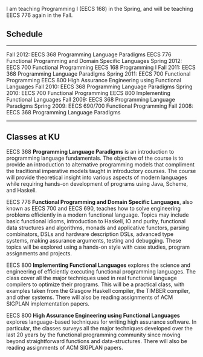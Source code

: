 I am teaching Programming I (EECS 168) in the Spring, and
will be teaching EECS 776 again in the Fall.

Schedule
--------

  -------------- ----------------------------------------------------------------
  Fall 2012:     EECS 368 Programming Language Paradigms
                 EECS 776 Functional Programming and Domain Specific Languages
  Spring 2012:   EECS 700 Functional Programming
                 EECS 168 Programming I
  Fall 2011:     EECS 368 Programming Language Paradigms
  Spring 2011:   EECS 700 Functional Programming
                 EECS 800 High Assurance Engineering using Functional Languages
  Fall 2010:     EECS 368 Programming Language Paradigms
  Spring 2010:   EECS 700 Functional Programming
                 EECS 800 Implementing Functional Languages
  Fall 2009:     EECS 368 Programming Language Paradigms
  Spring 2009:   EECS 690/700 Functional Programming
  Fall 2008:     EECS 368 Programming Language Paradigms
  -------------- ----------------------------------------------------------------

Classes at KU
-------------

EECS 368 **Programming Language Paradigms** is an introduction to
programming language fundamentals. The objective of the course is to
provide an introduction to alternative programming models that
compliment the traditional imperative models taught in introductory
courses. The course will provide theoretical insight into various
aspects of modern languages while requiring hands-on development of
programs using Java, Scheme, and Haskell.

EECS 776 **Functional Programming and Domain Specific Languages**, 
also known as EECS 700 and EECS 690, teaches how to solve engineering
problems efficiently in a modern functional language. Topics may include
basic functional idioms, introduction to Haskell, IO and purity,
functional data structures and algorithms, monads and applicative
functors, parsing combinators, DSLs and hardware description DSLs,
advanced type systems, making assurance arguments, testing and
debugging. These topics will be explored using a hands-on style with
case studies, program assignments and projects.

EECS 800 **Implementing Functional Languages** explores the science and
engineering of efficiently executing functional programming languages.
The class cover all the major techniques used in real functional
language compilers to optimize their programs. This will be a practical
class, with examples taken from the Glasgow Haskell compiler, the TIMBER
compiler, and other systems. There will also be reading assignments of
ACM SIGPLAN implementation papers.

EECS 800 **High Assurance Engineering using Functional Languages**
explores language-based techniques for writing high assurance software.
In particular, the classes surveys all the major techniques developed
over the last 20 years by the functional programming community since
moving beyond straightforward functions and data-structures. There will
also be reading assignments of ACM SIGPLAN papers.
